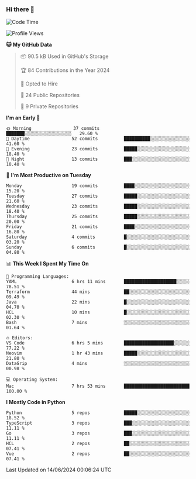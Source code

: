 ### Hi there 👋
<!--![visitors](https://visitor-badge.glitch.me/badge?page_id=d0zingcat)-->
<!--
**d0zingcat/d0zingcat** is a ✨ _special_ ✨ repository because its `README.md` (this file) appears on your GitHub profile.

Here are some ideas to get you started:

- 🔭 I’m currently working on ...
- 🌱 I’m currently learning ...
- 👯 I’m looking to collaborate on ...
- 🤔 I’m looking for help with ...
- 💬 Ask me about ...
- 📫 How to reach me: ...
- 😄 Pronouns: ...
- ⚡ Fun fact: ...
-->
<!--START_SECTION:waka-->
![Code Time](http://img.shields.io/badge/Code%20Time-3%2C613%20hrs%209%20mins-blue)

![Profile Views](http://img.shields.io/badge/Profile%20Views-0-blue)

**🐱 My GitHub Data** 

> 📦 90.5 kB Used in GitHub's Storage 
 > 
> 🏆 84 Contributions in the Year 2024
 > 
> 💼 Opted to Hire
 > 
> 📜 24 Public Repositories 
 > 
> 🔑 9 Private Repositories 
 > 
**I'm an Early 🐤** 

```text
🌞 Morning                37 commits          ███████░░░░░░░░░░░░░░░░░░   29.60 % 
🌆 Daytime                52 commits          ██████████░░░░░░░░░░░░░░░   41.60 % 
🌃 Evening                23 commits          █████░░░░░░░░░░░░░░░░░░░░   18.40 % 
🌙 Night                  13 commits          ███░░░░░░░░░░░░░░░░░░░░░░   10.40 % 
```
📅 **I'm Most Productive on Tuesday** 

```text
Monday                   19 commits          ████░░░░░░░░░░░░░░░░░░░░░   15.20 % 
Tuesday                  27 commits          █████░░░░░░░░░░░░░░░░░░░░   21.60 % 
Wednesday                23 commits          █████░░░░░░░░░░░░░░░░░░░░   18.40 % 
Thursday                 25 commits          █████░░░░░░░░░░░░░░░░░░░░   20.00 % 
Friday                   21 commits          ████░░░░░░░░░░░░░░░░░░░░░   16.80 % 
Saturday                 4 commits           █░░░░░░░░░░░░░░░░░░░░░░░░   03.20 % 
Sunday                   6 commits           █░░░░░░░░░░░░░░░░░░░░░░░░   04.80 % 
```


📊 **This Week I Spent My Time On** 

```text
💬 Programming Languages: 
YAML                     6 hrs 11 mins       ████████████████████░░░░░   78.51 % 
Terraform                44 mins             ██░░░░░░░░░░░░░░░░░░░░░░░   09.49 % 
Java                     22 mins             █░░░░░░░░░░░░░░░░░░░░░░░░   04.70 % 
HCL                      10 mins             █░░░░░░░░░░░░░░░░░░░░░░░░   02.30 % 
Bash                     7 mins              ░░░░░░░░░░░░░░░░░░░░░░░░░   01.64 % 

🔥 Editors: 
VS Code                  6 hrs 5 mins        ███████████████████░░░░░░   77.22 % 
Neovim                   1 hr 43 mins        █████░░░░░░░░░░░░░░░░░░░░   21.80 % 
DataGrip                 4 mins              ░░░░░░░░░░░░░░░░░░░░░░░░░   00.98 % 

💻 Operating System: 
Mac                      7 hrs 53 mins       █████████████████████████   100.00 % 
```

**I Mostly Code in Python** 

```text
Python                   5 repos             █████░░░░░░░░░░░░░░░░░░░░   18.52 % 
TypeScript               3 repos             ███░░░░░░░░░░░░░░░░░░░░░░   11.11 % 
Go                       3 repos             ███░░░░░░░░░░░░░░░░░░░░░░   11.11 % 
HCL                      2 repos             ██░░░░░░░░░░░░░░░░░░░░░░░   07.41 % 
Vue                      2 repos             ██░░░░░░░░░░░░░░░░░░░░░░░   07.41 % 
```




 Last Updated on 14/06/2024 00:06:24 UTC
<!--END_SECTION:waka-->


